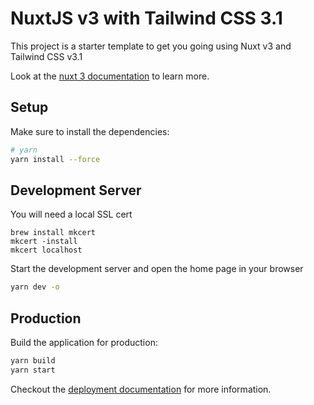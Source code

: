 # NuxtJS v3 with Tailwind CSS 3.1

This project is a starter template to get you going using Nuxt v3 and
Tailwind CSS v3.1

Look at the [nuxt 3 documentation](https://nuxt.com/) to learn more.

## Setup

Make sure to install the dependencies:

```bash
# yarn
yarn install --force
```

## Development Server

You will need a local SSL cert

```shell
brew install mkcert
mkcert -install
mkcert localhost
```

Start the development server and open the home page in your browser

```bash
yarn dev -o
```


## Production

Build the application for production:

```bash
yarn build
yarn start
```

Checkout the [deployment documentation](https://nuxt.com/docs/getting-started/deployment) for more information.
